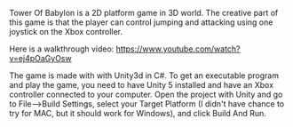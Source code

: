 Tower Of Babylon is a 2D platform game in 3D world. The creative part of this game is that the player can control jumping and attacking using one joystick on the Xbox controller. 

Here is a walkthrough video: https://www.youtube.com/watch?v=ej4pOaGyOsw

The game is made with with Unity3d in C#. To get an executable program and play the game, you need to have Unity 5 installed and have an Xbox controller connected to your computer. Open the project with Unity and go to File-->Build Settings, select your Target Platform (I didn't have chance to try for MAC, but it should work for Windows), and click Build And Run. 
